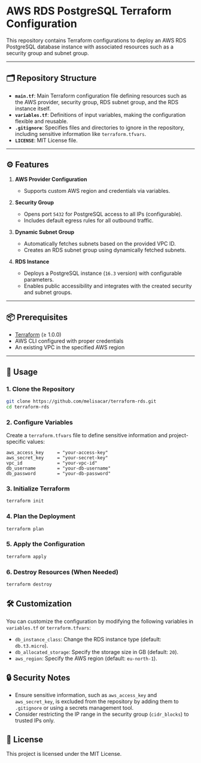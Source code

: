 # AWS RDS PostgreSQL Terraform Configuration

This repository contains Terraform configurations to deploy an AWS RDS PostgreSQL database instance with associated resources such as a security group and subnet group.

---

## 🗂 Repository Structure

- **`main.tf`**: Main Terraform configuration file defining resources such as the AWS provider, security group, RDS subnet group, and the RDS instance itself.
- **`variables.tf`**: Definitions of input variables, making the configuration flexible and reusable.
- **`.gitignore`**: Specifies files and directories to ignore in the repository, including sensitive information like `terraform.tfvars`.
- **`LICENSE`**: MIT License file.

---

## ⚙️ Features

1. **AWS Provider Configuration**
   - Supports custom AWS region and credentials via variables.

2. **Security Group**
   - Opens port `5432` for PostgreSQL access to all IPs (configurable).
   - Includes default egress rules for all outbound traffic.

3. **Dynamic Subnet Group**
   - Automatically fetches subnets based on the provided VPC ID.
   - Creates an RDS subnet group using dynamically fetched subnets.

4. **RDS Instance**
   - Deploys a PostgreSQL instance (`16.3` version) with configurable parameters.
   - Enables public accessibility and integrates with the created security and subnet groups.

---

## 📦 Prerequisites

- [Terraform](https://www.terraform.io/downloads.html) (≥ 1.0.0)
- AWS CLI configured with proper credentials
- An existing VPC in the specified AWS region

---

## 🚀 Usage

### 1. Clone the Repository

```bash
git clone https://github.com/melisacar/terraform-rds.git
cd terraform-rds
```

### 2. Configure Variables

Create a `terraform.tfvars` file to define sensitive information and project-specific values:

```t
aws_access_key     = "your-access-key"
aws_secret_key     = "your-secret-key"
vpc_id             = "your-vpc-id"
db_username        = "your-db-username"
db_password        = "your-db-password"
```

### 3. Initialize Terraform

```bash
terraform init
```

### 4. Plan the Deployment

```bash
terraform plan
```

### 5. Apply the Configuration

```bash
terraform apply
```

### 6. Destroy Resources (When Needed)

```bash
terraform destroy
```

## 🛠️ Customization

You can customize the configuration by modifying the following variables in `variables.tf` or `terraform.tfvars`:

- `db_instance_class`: Change the RDS instance type (default: `db.t3.micro`).
- `db_allocated_storage`: Specify the storage size in GB (default: `20`).
- `aws_region`: Specify the AWS region (default: `eu-north-1`).

## 🔒 Security Notes

- Ensure sensitive information, such as `aws_access_key` and `aws_secret_key`, is excluded from the repository by adding them to `.gitignore` or using a secrets management tool.
- Consider restricting the IP range in the security group (`cidr_blocks`) to trusted IPs only.

## 📝 License

This project is licensed under the MIT License.
